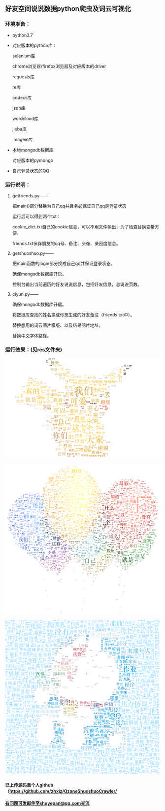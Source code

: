 ## 好友空间说说数据python爬虫及词云可视化

### 环境准备：

- python3.7

- 对应版本的python库：

  selenium库

  chrome浏览器/firefox浏览器及对应版本的driver

  requests库

  re库

  codecs库

  json库

  wordcloud库

  jieba库

  imageio库

- 本地mongodb数据库

  对应版本的pymongo

- 自己登录状态的QQ

### 运行说明：

1. getfriends.py——

   把main()部分替换为自己qq并且务必保证自己qq是登录状态

   运行后可以得到两个txt：

   cookie_dict.txt自己的cookie信息，可以不用文件输出，为了检查替换变量方便。

   friends.txt保存朋友的qq号、备注、头像、亲密度信息。

2. getshuoshuo.py——

   把main函数的login部分换成自己qq并保证登录状态。

   确保mongodb数据库开启。

   控制台输出当前遍历的好友说说信息，包括好友信息，总说说页数。

3. ciyun.py——

   确保mongodb数据库开启。

   将数据库查找的姓名换成你想生成的好友备注（friends.txt中）。

   替换想用的词云图片模版、以及结果图片地址。

   替换中文字体路径。

### 运行效果：(见res文件夹)

![](https://github.com/zhxjz/QzoneShuoshuoCrawler/blob/master/res/lmc.png)

![](https://github.com/zhxjz/QzoneShuoshuoCrawler/blob/master/res/self.png)

![](https://github.com/zhxjz/QzoneShuoshuoCrawler/blob/master/res/wrh.png)

#### 已上传源码至个人github（https://github.com/zhxjz/QzoneShuoshuoCrawler/

#### 有问题可发邮件至shuyepan@qq.com交流
